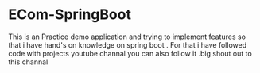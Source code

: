 # ECom-SpringBoot
This is an Practice demo application and trying to implement features so that i have hand's on knowledge on spring boot . For that i have followed code with projects youtube channal you can also follow it .big shout out to this channal
